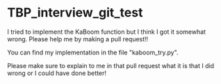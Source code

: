 # TBP_interview_git_test

I tried to implement the KaBoom function but I think I got it somewhat wrong. Please help me by making a pull request!!

You can find my implementation in the file "kaboom_try.py".

Please make sure to explain to me in that pull request what it is that I did wrong or I could have done better!
